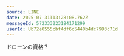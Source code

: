 ```yaml
---
source: LINE
date: 2025-07-31T13:28:08.762Z
messageId: 572333223184171299
userId: Ub72e0555cbf4df6c5440b4dc7993c71d
---
```


ドローンの資格？